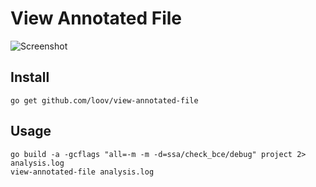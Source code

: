 # View Annotated File

![Screenshot](/screenshot.png?raw=true "Screenshot")

## Install

```
go get github.com/loov/view-annotated-file
```

## Usage

```
go build -a -gcflags "all=-m -m -d=ssa/check_bce/debug" project 2> analysis.log
view-annotated-file analysis.log
```
